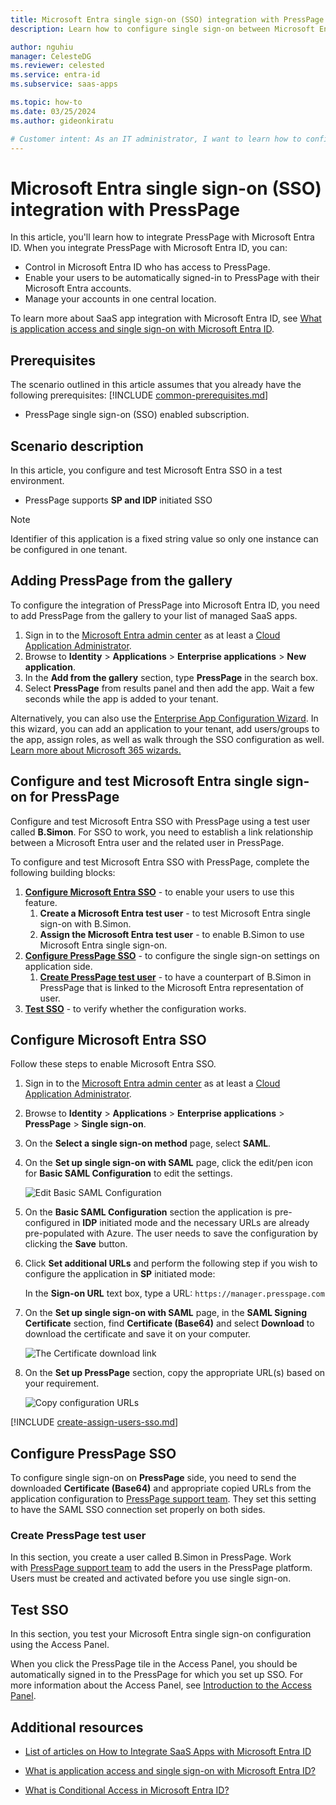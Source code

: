 ```yaml
---
title: Microsoft Entra single sign-on (SSO) integration with PressPage
description: Learn how to configure single sign-on between Microsoft Entra ID and PressPage.

author: nguhiu
manager: CelesteDG
ms.reviewer: celested
ms.service: entra-id
ms.subservice: saas-apps

ms.topic: how-to
ms.date: 03/25/2024
ms.author: gideonkiratu

# Customer intent: As an IT administrator, I want to learn how to configure single sign-on between Microsoft Entra ID and PressPage so that I can control who has access to PressPage, enable automatic sign-in with Microsoft Entra accounts, and manage my accounts in one central location.
---
```


# Microsoft Entra single sign-on (SSO) integration with PressPage

In this article,  you'll learn how to integrate PressPage with Microsoft Entra ID. When you integrate PressPage with Microsoft Entra ID, you can:

* Control in Microsoft Entra ID who has access to PressPage.
* Enable your users to be automatically signed-in to PressPage with their Microsoft Entra accounts.
* Manage your accounts in one central location.

To learn more about SaaS app integration with Microsoft Entra ID, see [What is application access and single sign-on with Microsoft Entra ID](~/identity/enterprise-apps/what-is-single-sign-on.md).

## Prerequisites
The scenario outlined in this article assumes that you already have the following prerequisites:
[!INCLUDE [common-prerequisites.md](~/identity/saas-apps/includes/common-prerequisites.md)]
* PressPage single sign-on (SSO) enabled subscription.

## Scenario description

In this article,  you configure and test Microsoft Entra SSO in a test environment.



* PressPage supports **SP and IDP** initiated SSO

> [!NOTE]
> Identifier of this application is a fixed string value so only one instance can be configured in one tenant.

## Adding PressPage from the gallery

To configure the integration of PressPage into Microsoft Entra ID, you need to add PressPage from the gallery to your list of managed SaaS apps.

1. Sign in to the [Microsoft Entra admin center](https://entra.microsoft.com) as at least a [Cloud Application Administrator](~/identity/role-based-access-control/permissions-reference.md#cloud-application-administrator).
1. Browse to **Identity** > **Applications** > **Enterprise applications** > **New application**.
1. In the **Add from the gallery** section, type **PressPage** in the search box.
1. Select **PressPage** from results panel and then add the app. Wait a few seconds while the app is added to your tenant.

 Alternatively, you can also use the [Enterprise App Configuration Wizard](https://portal.office.com/AdminPortal/home?Q=Docs#/azureadappintegration). In this wizard, you can add an application to your tenant, add users/groups to the app, assign roles, as well as walk through the SSO configuration as well. [Learn more about Microsoft 365 wizards.](/microsoft-365/admin/misc/azure-ad-setup-guides)


<a name='configure-and-test-azure-ad-single-sign-on-for-presspage'></a>

## Configure and test Microsoft Entra single sign-on for PressPage

Configure and test Microsoft Entra SSO with PressPage using a test user called **B.Simon**. For SSO to work, you need to establish a link relationship between a Microsoft Entra user and the related user in PressPage.

To configure and test Microsoft Entra SSO with PressPage, complete the following building blocks:

1. **[Configure Microsoft Entra SSO](#configure-azure-ad-sso)** - to enable your users to use this feature.
    1. **Create a Microsoft Entra test user** - to test Microsoft Entra single sign-on with B.Simon.
    1. **Assign the Microsoft Entra test user** - to enable B.Simon to use Microsoft Entra single sign-on.
1. **[Configure PressPage SSO](#configure-presspage-sso)** - to configure the single sign-on settings on application side.
    1. **[Create PressPage test user](#create-presspage-test-user)** - to have a counterpart of B.Simon in PressPage that is linked to the Microsoft Entra representation of user.
1. **[Test SSO](#test-sso)** - to verify whether the configuration works.

<a name='configure-azure-ad-sso'></a>

## Configure Microsoft Entra SSO

Follow these steps to enable Microsoft Entra SSO.

1. Sign in to the [Microsoft Entra admin center](https://entra.microsoft.com) as at least a [Cloud Application Administrator](~/identity/role-based-access-control/permissions-reference.md#cloud-application-administrator).
1. Browse to **Identity** > **Applications** > **Enterprise applications** > **PressPage** > **Single sign-on**.
1. On the **Select a single sign-on method** page, select **SAML**.
1. On the **Set up single sign-on with SAML** page, click the edit/pen icon for **Basic SAML Configuration** to edit the settings.

   ![Edit Basic SAML Configuration](common/edit-urls.png)

1. On the **Basic SAML Configuration** section the application is pre-configured in **IDP** initiated mode and the necessary URLs are already pre-populated with Azure. The user needs to save the configuration by clicking the **Save** button.

1. Click **Set additional URLs** and perform the following step if you wish to configure the application in **SP** initiated mode:

    In the **Sign-on URL** text box, type a URL:
    `https://manager.presspage.com`

1. On the **Set up single sign-on with SAML** page, in the **SAML Signing Certificate** section,  find **Certificate (Base64)** and select **Download** to download the certificate and save it on your computer.

	![The Certificate download link](common/certificatebase64.png)

1. On the **Set up PressPage** section, copy the appropriate URL(s) based on your requirement.

	![Copy configuration URLs](common/copy-configuration-urls.png)

<a name='create-an-azure-ad-test-user'></a>

[!INCLUDE [create-assign-users-sso.md](~/identity/saas-apps/includes/create-assign-users-sso.md)]

## Configure PressPage SSO

To configure single sign-on on **PressPage** side, you need to send the downloaded **Certificate (Base64)** and appropriate copied URLs from the application configuration to [PressPage support team](mailto:support@presspage.com). They set this setting to have the SAML SSO connection set properly on both sides.

### Create PressPage test user

In this section, you create a user called B.Simon in PressPage. Work with [PressPage support team](mailto:support@presspage.com) to add the users in the PressPage platform. Users must be created and activated before you use single sign-on.

## Test SSO 

In this section, you test your Microsoft Entra single sign-on configuration using the Access Panel.

When you click the PressPage tile in the Access Panel, you should be automatically signed in to the PressPage for which you set up SSO. For more information about the Access Panel, see [Introduction to the Access Panel](https://support.microsoft.com/account-billing/sign-in-and-start-apps-from-the-my-apps-portal-2f3b1bae-0e5a-4a86-a33e-876fbd2a4510).

## Additional resources

- [List of articles on How to Integrate SaaS Apps with Microsoft Entra ID](./tutorial-list.md)

- [What is application access and single sign-on with Microsoft Entra ID?](~/identity/enterprise-apps/what-is-single-sign-on.md)

- [What is Conditional Access in Microsoft Entra ID?](~/identity/conditional-access/overview.md)
